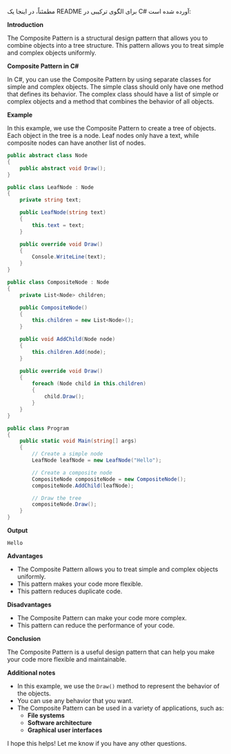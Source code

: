 مطمئناً، در اینجا یک README برای الگوی ترکیبی در C# آورده شده است:

**Introduction**

The Composite Pattern is a structural design pattern that allows you to combine objects into a tree structure. This pattern allows you to treat simple and complex objects uniformly.

**Composite Pattern in C#**

In C#, you can use the Composite Pattern by using separate classes for simple and complex objects. The simple class should only have one method that defines its behavior. The complex class should have a list of simple or complex objects and a method that combines the behavior of all objects.

**Example**

In this example, we use the Composite Pattern to create a tree of objects. Each object in the tree is a node. Leaf nodes only have a text, while composite nodes can have another list of nodes.

```c#
public abstract class Node
{
    public abstract void Draw();
}

public class LeafNode : Node
{
    private string text;

    public LeafNode(string text)
    {
        this.text = text;
    }

    public override void Draw()
    {
        Console.WriteLine(text);
    }
}

public class CompositeNode : Node
{
    private List<Node> children;

    public CompositeNode()
    {
        this.children = new List<Node>();
    }

    public void AddChild(Node node)
    {
        this.children.Add(node);
    }

    public override void Draw()
    {
        foreach (Node child in this.children)
        {
            child.Draw();
        }
    }
}

public class Program
{
    public static void Main(string[] args)
    {
        // Create a simple node
        LeafNode leafNode = new LeafNode("Hello");

        // Create a composite node
        CompositeNode compositeNode = new CompositeNode();
        compositeNode.AddChild(leafNode);

        // Draw the tree
        compositeNode.Draw();
    }
}
```

**Output**

```
Hello
```

**Advantages**

* The Composite Pattern allows you to treat simple and complex objects uniformly.
* This pattern makes your code more flexible.
* This pattern reduces duplicate code.

**Disadvantages**

* The Composite Pattern can make your code more complex.
* This pattern can reduce the performance of your code.

**Conclusion**

The Composite Pattern is a useful design pattern that can help you make your code more flexible and maintainable.

**Additional notes**

* In this example, we use the `Draw()` method to represent the behavior of the objects.
* You can use any behavior that you want.
* The Composite Pattern can be used in a variety of applications, such as:
    * **File systems**
    * **Software architecture**
    * **Graphical user interfaces**

I hope this helps! Let me know if you have any other questions.
